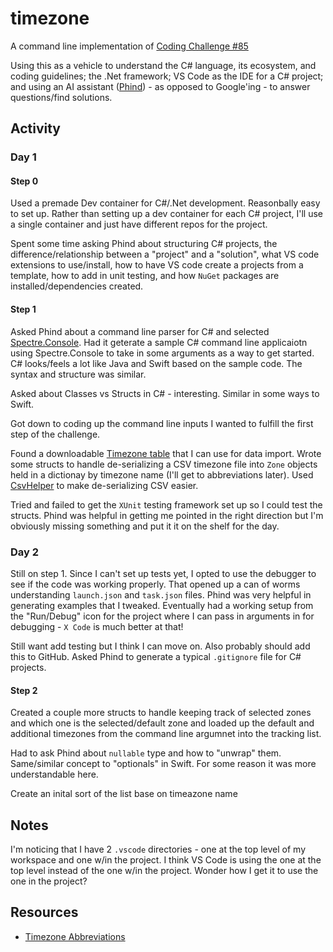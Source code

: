 # timezone

A command line implementation of [Coding Challenge #85](https://codingchallenges.substack.com/p/coding-challenge-85-time-zone-converter)

Using this as a vehicle to understand the C# language, its ecosystem, and coding guidelines; the .Net framework; VS Code as the IDE for a C# project; and using an AI assistant ([Phind](https://www.phind.com)) - as opposed to Google'ing - to answer questions/find solutions.

## Activity

### Day 1

#### Step 0
Used a premade Dev container for C#/.Net development. Reasonbally easy to set up. Rather than setting up a dev container for each C# project, I'll use a single container and just have different repos for the project.

Spent some time asking Phind about structuring C# projects, the difference/relationship between a "project" and a "solution", what VS code extensions to use/install, how to have VS code create a projects from a template, how to add in unit testing, and how `NuGet` packages are installed/dependencies created.

#### Step 1
Asked Phind about a command line parser for C# and selected [Spectre.Console](https://spectreconsole.net). Had it geterate a sample C# command line applicaiotn using Spectre.Console to take in some arguments as a way to get started. C# looks/feels a lot like Java and Swift based on the sample code. The syntax and structure was similar.

Asked about Classes vs Structs in C# - interesting. Similar in some ways to Swift.

Got down to coding up the command line inputs I wanted to fulfill the first step of the challenge.

Found a downloadable [Timezone table](https://github.com/bproctor/timezones) that I can use for data import. Wrote some structs to handle de-serializing a CSV timezone file into `Zone` objects held in a dictionay by timezone name (I'll get to abbreviations later). Used [CsvHelper](https://joshclose.github.io/CsvHelper/) to make de-serializing CSV easier.

Tried and failed to get the `XUnit` testing framework set up so I could test the structs. Phind was helpful in getting me pointed in the right direction but I'm obviously missing something and put it it on the shelf for the day.

### Day 2

Still on step 1. Since I can't set up tests yet, I opted to use the debugger to see if the code was working properly. That opened up a can of worms understanding `launch.json` and `task.json` files. Phind was very helpful in generating examples that I tweaked. Eventually had a working setup from the "Run/Debug" icon for the project where I can pass in arguments in for debugging - `X Code` is much better at that! 

Still want add testing but I think I can move on. Also probably should add this to GitHub. Asked Phind to generate a typical `.gitignore` file for C# projects. 

#### Step 2

Created a couple more structs to handle keeping track of selected zones and which one is the selected/default zone and loaded up the default and additional timezones from the command line argumnet into the tracking list.

Had to ask Phind about `nullable` type and how to "unwrap" them. Same/similar concept to "optionals" in Swift. For some reason it was more understandable here.

Create an inital sort of the list base on timeazone name

## Notes

I'm noticing that I have 2 `.vscode` directories - one at the top level of my workspace and one w/in the project. I think VS Code is using the one at the top level instead of the one w/in the project. Wonder how I get it to use the one in the project?


## Resources

- [Timezone Abbreviations](https://en.wikipedia.org/wiki/List_of_tz_database_time_zones#Time_zone_abbreviations)
